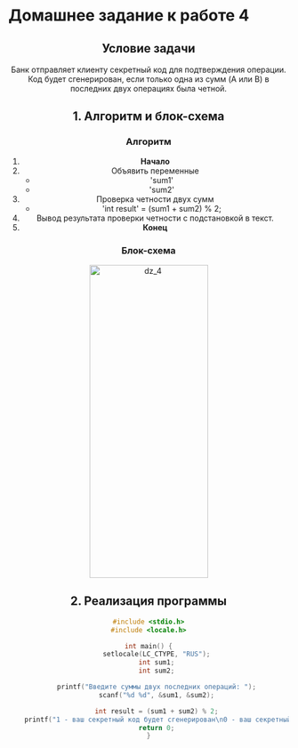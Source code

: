 # Домашнее задание к работе 4

<div align="center">

## Условие задачи

Банк отправляет клиенту секретный код для подтверждения операции. Код будет сгенерирован, если только одна из сумм (A или B) в последних двух операциях была четной.

## 1. Алгоритм и блок-схема

### Алгоритм
1. **Начало**
2. Объявить переменные
   - 'sum1'
   - 'sum2'
3. Проверка четности двух сумм
   - 'int result' = (sum1 + sum2) % 2;
4. Вывод результата проверки четности с подстановкой в текст.
5. **Конец**

### Блок-схема

<img width="213" height="563" alt="dz_4" src="https://github.com/user-attachments/assets/82149c92-00ce-4140-a9e7-f4c98b9e2fd3" />

## 2. Реализация программы

```c
#include <stdio.h>
#include <locale.h>

int main() {
    setlocale(LC_CTYPE, "RUS");
    int sum1;
    int sum2;

    printf("Введите суммы двух последних операций: ");
    scanf("%d %d", &sum1, &sum2);

    int result = (sum1 + sum2) % 2;
    printf("1 - ваш секретный код будет сгенерирован\n0 - ваш секретный код не будет сгенерирован\nВаш результат: %d", result);
    return 0;
}
